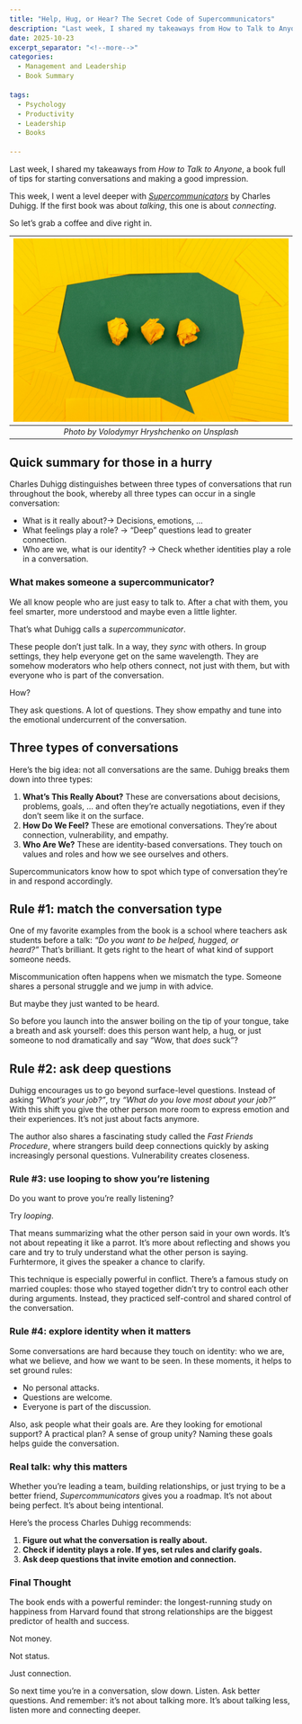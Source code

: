 ```yaml
---
title: "Help, Hug, or Hear? The Secret Code of Supercommunicators"
description: "Last week, I shared my takeaways from How to Talk to Anyone, a book full of tips for starting conversations and making a good impression. This week, I went a level deeper with Supercommunicators by Charles Duhigg. If the first book was about talking, this one is about connecting."
date: 2025-10-23
excerpt_separator: "<!--more-->"
categories:
  - Management and Leadership
  - Book Summary

tags:
  - Psychology
  - Productivity
  - Leadership
  - Books

---
```


Last week, I shared my takeaways from *How to Talk to Anyone*, a book full of tips for starting conversations and making a good impression.

This week, I went a level deeper with *[Supercommunicators](https://www.google.com/search?q=Supercommunicators)* by Charles Duhigg. If the first book was about *talking*, this one is about *connecting*. 

So let’s grab a coffee and dive right in.

| ![image](/assets/images/volodymyr-hryshchenko-communication-unsplash.jpg) |
|:--:|
| *Photo by Volodymyr Hryshchenko on Unsplash* |

## Quick summary for those in a hurry

Charles Duhigg distinguishes between three types of conversations that run throughout the book, whereby all three types can occur in a single conversation:

- What is it really about?→ Decisions, emotions, ...
- What feelings play a role? → “Deep” questions lead to greater connection.
- Who are we, what is our identity? → Check whether identities play a role in a conversation.

### **What makes someone a supercommunicator?**

We all know people who are just easy to talk to. After a chat with them, you feel smarter, more understood and maybe even a little lighter.

That’s what Duhigg calls a *supercommunicator*.

These people don’t just talk. In a way, they *sync* with others. In group settings, they help everyone get on the same wavelength. They are somehow moderators who help others connect, not just with them, but with everyone who is part of the conversation.

How?

They ask questions. A lot of questions. They show empathy and tune into the emotional undercurrent of the conversation.

## **Three types of conversations**

Here’s the big idea: not all conversations are the same. Duhigg breaks them down into three types:

1. **What’s This Really About?** These are conversations about decisions, problems, goals, … and often they’re actually negotiations, even if they don’t seem like it on the surface.
2. **How Do We Feel?** These are emotional conversations. They’re about connection, vulnerability, and empathy.
3. **Who Are We?** These are identity-based conversations. They touch on values and roles and how we see ourselves and others.

Supercommunicators know how to spot which type of conversation they’re in and respond accordingly.

## **Rule #1: match the conversation type**

One of my favorite examples from the book is a school where teachers ask students before a talk: *“Do you want to be helped, hugged, or heard?”* That’s brilliant. It gets right to the heart of what kind of support someone needs.

Miscommunication often happens when we mismatch the type. Someone shares a personal struggle and we jump in with advice.

But maybe they just wanted to be heard.

So before you launch into the answer boiling on the tip of your tongue, take a breath and ask yourself: does this person want help, a hug, or just someone to nod dramatically and say “Wow, that *does* suck”?

## **Rule #2: ask deep questions**

Duhigg encourages us to go beyond surface-level questions. Instead of asking *“What’s your job?”*, try *“What do you love most about your job?”*  With this shift you give the other person more room to express emotion and their experiences. It’s not just about facts anymore.

The author also shares a fascinating study called the *Fast Friends Procedure*, where strangers build deep connections quickly by asking increasingly personal questions. Vulnerability creates closeness.

### **Rule #3: use looping to show you’re listening**

Do you want to prove you’re really listening?

Try *looping*.

That means summarizing what the other person said in your own words. It’s not about repeating it like a parrot. It’s more about reflecting and shows you care and try to truly understand what the other person is saying. Furhtermore, it gives the speaker a chance to clarify.

This technique is especially powerful in conflict. There’s a famous study on married couples: those who stayed together didn’t try to control each other during arguments. Instead, they practiced self-control and shared control of the conversation.

### **Rule #4: explore identity when it matters**

Some conversations are hard because they touch on identity: who we are, what we believe, and how we want to be seen. In these moments, it helps to set ground rules:

- No personal attacks.
- Questions are welcome.
- Everyone is part of the discussion.

Also, ask people what their goals are. Are they looking for emotional support? A practical plan? A sense of group unity? Naming these goals helps guide the conversation.

### **Real talk: why this matters**

Whether you’re leading a team, building relationships, or just trying to be a better friend, *Supercommunicators* gives you a roadmap. It’s not about being perfect. It’s about being intentional.

Here’s the process Charles Duhigg recommends:

1. **Figure out what the conversation is really about.**
2. **Check if identity plays a role. If yes, set rules and clarify goals.**
3. **Ask deep questions that invite emotion and connection.**

### **Final Thought**

The book ends with a powerful reminder: the longest-running study on happiness from Harvard found that strong relationships are the biggest predictor of health and success.

Not money.

Not status.

Just connection.

So next time you’re in a conversation, slow down. Listen. Ask better questions. And remember: it’s not about talking more. It’s about talking less, listen more and connecting deeper.